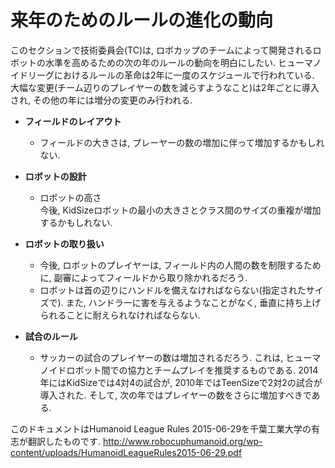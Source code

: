 # 来年のためのルールの進化の動向

このセクションで技術委員会(TC)は, ロボカップのチームによって開発されるロボットの水準を高めるための次の年のルールの動向を明白にしたい. ヒューマノイドリーグにおけるルールの革命は2年に一度のスケジュールで行われている. 大幅な変更(チーム辺りのプレイヤーの数を減らすようなこと)は2年ごとに導入され, その他の年には増分の変更のみ行われる.

* **フィールドのレイアウト**
    * フィールドの大きさは, プレーヤーの数の増加に伴って増加するかもしれない.

* **ロボットの設計**
    * ロボットの高さ  
    今後, KidSizeロボットの最小の大きさとクラス間のサイズの重複が増加するかもしれない.

* **ロボットの取り扱い**
    * 今後, ロボットのプレイヤーは, フィールド内の人間の数を制限するために, 副審によってフィールドから取り除かれるだろう.
    * ロボットは首の辺りにハンドルを備えなければならない(指定されたサイズで). また, ハンドラーに害を与えるようなことがなく, 垂直に持ち上げられることに耐えられなければならない. 

* **試合のルール**
    * サッカーの試合のプレイヤーの数は増加されるだろう.
    これは, ヒューマノイドロボット間での協力とチームプレイを推奨するものである. 2014年にはKidSizeでは4対4の試合が, 2010年ではTeenSizeで2対2の試合が導入された. そして, 次の年ではプレイヤーの数をさらに増加すべきである.

このドキュメントはHumanoid League Rules 2015-06-29を千葉工業大学の有志が翻訳したものです.
<http://www.robocuphumanoid.org/wp-content/uploads/HumanoidLeagueRules2015-06-29.pdf>
